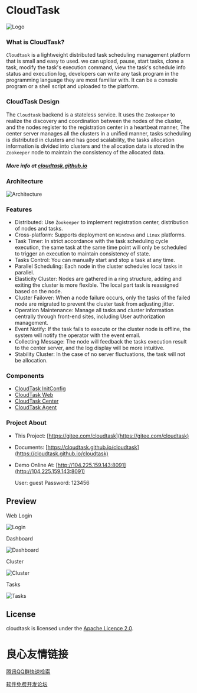 # CloudTask

![Logo](https://avatars0.githubusercontent.com/u/28881302?s=150&v=4)

### What is CloudTask?

`Cloudtask` is a lightweight distributed task scheduling management platform that is small and easy to used. we can upload, pause, start tasks, clone a task, modify the task's execution command, view the task's schedule info status and execution log, developers can write any task program in the programming language they are most familiar with. It can be a console program or a shell script and uploaded to the platform.

### CloudTask Design

The `Cloudtask` backend is a stateless service. It uses the `Zookeeper` to realize the discovery and coordination between the nodes of the cluster, and the nodes register to the registration center in a heartbeat manner, The center server manages all the clusters in a unified manner, tasks scheduling is distributed in clusters and has good scalability, the tasks allocation information is divided into clusters and the allocation data is stored in the `Zookeeper` node to maintain the consistency of the allocated data.

##### More info at [cloudtask.github.io](https://cloudtask.github.io/cloudtask)

### Architecture

![Architecture](./docs/_media/cloudtask.png)

### Features   
* Distributed: Use `Zookeeper` to implement registration center, distribution of nodes and tasks.
* Cross-platform: Supports deployment on `Windows` and `Linux` platforms.
* Task Timer: In strict accordance with the task scheduling cycle execution, the same task at the same time point will only be scheduled to trigger an execution to maintain consistency of state.
* Tasks Control: You can manually start and stop a task at any time.
* Parallel Scheduling: Each node in the cluster schedules local tasks in parallel.
* Elasticity Cluster: Nodes are gathered in a ring structure, adding and exiting the cluster is more flexible. The local part task is reassigned based on the node.
* Cluster Failover: When a node failure occurs, only the tasks of the failed node are migrated to prevent the cluster task from adjusting jitter.
* Operation Maintenance: Manage all tasks and cluster information centrally through front-end sites, including User authorization management.
* Event Notify: If the task fails to execute or the cluster node is offline, the system will notify the operator with the event email.
* Collecting Message: The node will feedback the tasks execution result to the center server, and the log display will be more intuitive.
* Stability Cluster: In the case of no server fluctuations, the task will not be allocation. 

### Components

* [CloudTask InitConfig](https://gitee.com/cloudtask/cloudtask-initconfig)
* [CloudTask Web](https://gitee.com/cloudtask/cloudtask-web)
* [CloudTask Center](https://gitee.com/cloudtask/cloudtask-center)
* [CloudTask Agent](https://gitee.com/cloudtask/cloudtask-agent)

### Project About

* This Project: [https://gitee.com/cloudtask](https://gitee.com/cloudtask)

* Documents: [https://cloudtask.github.io/cloudtask](https://cloudtask.github.io/cloudtask)

* Demo Online At: [http://104.225.159.143:8091](http://104.225.159.143:8091)   

  User: guest Password: 123456

## Preview

Web Login

![Login](https://cloudtask.github.io/cloudtask/_media/login.png)

Dashboard

![Dashboard](https://cloudtask.github.io/cloudtask/_media/dashboard.png)

Cluster

![Cluster](https://cloudtask.github.io/cloudtask/_media/runtime_states.png)

Tasks

![Tasks](https://cloudtask.github.io/cloudtask/_media/tasks_list.png)

## License

cloudtask is licensed under the [Apache Licence 2.0](http://www.apache.org/licenses/LICENSE-2.0.html).   


 # 良心友情链接

[腾讯QQ群快速检索](http://u.720life.cn/s/8cf73f7c)

[软件免费开发论坛](http://u.720life.cn/s/bbb01dc0)